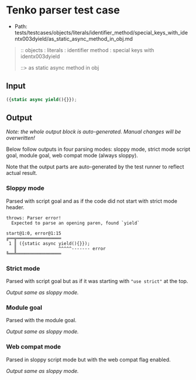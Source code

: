 # Tenko parser test case

- Path: tests/testcases/objects/literals/identifier_method/special_keys_with_identx003dyield/as_static_async_method_in_obj.md

> :: objects : literals : identifier method : special keys with identx003dyield
>
> ::> as static async method in obj

## Input

`````js
({static async yield(){}});
`````

## Output

_Note: the whole output block is auto-generated. Manual changes will be overwritten!_

Below follow outputs in four parsing modes: sloppy mode, strict mode script goal, module goal, web compat mode (always sloppy).

Note that the output parts are auto-generated by the test runner to reflect actual result.

### Sloppy mode

Parsed with script goal and as if the code did not start with strict mode header.

`````
throws: Parser error!
  Expected to parse an opening paren, found `yield`

start@1:0, error@1:15
╔══╦═════════════════
 1 ║ ({static async yield(){}});
   ║                ^^^^^------- error
╚══╩═════════════════

`````

### Strict mode

Parsed with script goal but as if it was starting with `"use strict"` at the top.

_Output same as sloppy mode._

### Module goal

Parsed with the module goal.

_Output same as sloppy mode._

### Web compat mode

Parsed in sloppy script mode but with the web compat flag enabled.

_Output same as sloppy mode._
